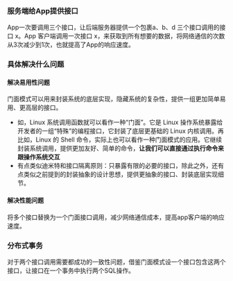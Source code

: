 ### 服务端给App提供接口
App一次要调用三个接口，让后端服务器提供一个包裹a、b、d 三个接口调用的接口 x。App 客户端调用一次接口 x，来获取到所有想要的数据，将网络通信的次数从3次减少到1次，也就提高了App的响应速度。
### 具体解决什么问题
#### 解决易用性问题
门面模式可以用来封装系统的底层实现，隐藏系统的复杂性，提供一组更加简单易用、更高层的接口。
- 如，Linux 系统调用函数就可以看作一种“门面”。它是 Linux 操作系统暴露给开发者的一组“特殊”的编程接口，它封装了底层更基础的 Linux 内核调用。再比如，Linux 的 Shell 命令，实际上也可以看作一种门面模式的应用。它继续封装系统调用，提供更加友好、简单的命令，**让我们可以直接通过执行命令来跟操作系统交互**
- 有点类似迪米特和接口隔离原则：只暴露有限的必要的接口，除此之外，还有点类似之前提到的封装抽象的设计思想，提供更抽象的接口、封装底层实现细节。
#### 解决性能问题
将多个接口替换为一个门面接口调用，减少网络通信成本，提高app客户端的响应速度。
### 分布式事务
对于两个接口调用需要都成功的一致性问题，借鉴门面模式设一个接口包含这两个接口，让接口在一个事务中执行两个SQL操作。
